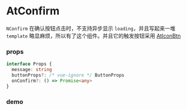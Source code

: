 # AtConfirm

`NConfirm` 在确认按钮点击时，不支持异步显示 `loading`，并且写起来一堆 `template` 略显麻烦，所以有了这个组件。并且它的触发按钮采用 [AtIconBtn](/components/at-icon-btn)

### props

```ts
interface Props {
  message: string
  buttonProps?: /* vue-ignore */ ButtonProps
  onConfirm?: () => Promise<any>
}
```

### demo

<demo title="基础示例" src="../examples/at-confirm/basic.vue"></demo>
<demo title="自定义 Popconfirm 和触发按钮" src="../examples/at-confirm/custom-button.vue"></demo>
